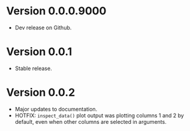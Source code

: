 # Version 0.0.0.9000
- Dev release on Github.

# Version 0.0.1
- Stable release.

# Version 0.0.2
- Major updates to documentation.
- HOTFIX: `inspect_data()` plot output was plotting columns 1 and 2 by default, even when other columns are selected in arguments.
